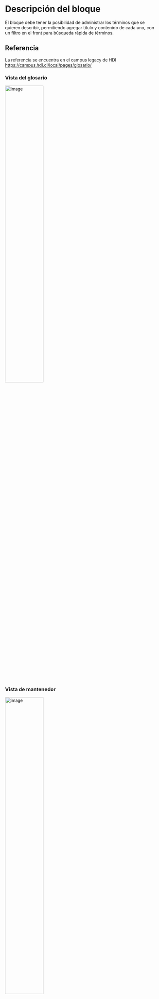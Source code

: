 # Descripción del bloque
El bloque debe tener la posibilidad de administrar los términos que se quieren describir, permitiendo agregar titulo y contenido de cada uno, con un filtro en el front para búsqueda rápida de términos.
## Referencia
La referencia se encuentra en el campus legacy de HDI https://campus.hdi.cl/local/pages/glosario/
### Vista del glosario
<img src="https://github.com/clatorrep/block_bcn_glossary/assets/114437655/7b426739-405e-44e7-b5bd-4672d5908f12" alt="image" width="50%" height="auto">

### Vista de mantenedor
<img src="https://github.com/clatorrep/block_bcn_glossary/assets/114437655/27456176-ff3e-46c2-8284-6dd8b006eb8f" alt="image" width="50%" height="auto">

Se pretende mezclar elementos de ambas vistas
- El estilo visual
- Funcionalidad de administración y búsqueda
- Incluyendo 'capabilities' para su administración
## Objetivo
Se busca entregar una herramienta similar como el de HDI para que puedan tener acceso al glosario fuera de un curso, teniendo en cuenta que el glosario nativo de moodle sólo puede existir en un curso (es una actividad)
